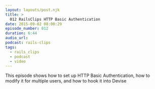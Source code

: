 ```yaml
---
layout: layouts/post.njk
title: >
  012 RailsClips HTTP Basic Authentication
date: 2015-09-02 08:00:29
episode_number: 012
duration: 6:44
audio_url:
podcast: rails-clips
tags:
  - rails_clips
  - podcast
  - video
---
```


This episode shows how to set up HTTP Basic Authentication, how to modify it for multiple users, and how to hook it into Devise
